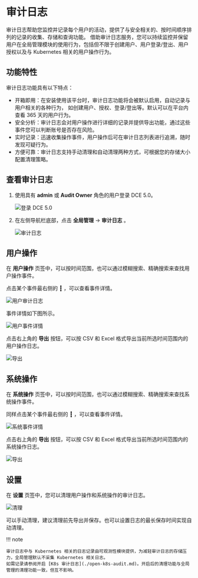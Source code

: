 # 审计日志

审计日志帮助您监控并记录每个用户的活动，提供了与安全相关的、按时间顺序排列的记录的收集、存储和查询功能。
借助审计日志服务，您可以持续监控并保留用户在全局管理模块的使用行为，包括但不限于创建用户、用户登录/登出、用户授权以及与 Kubernetes 相关的用户操作行为。

## 功能特性

审计日志功能具有以下特点：

- 开箱即用：在安装使用该平台时，审计日志功能将会被默认启用，自动记录与用户相关的各种行为，
  如创建用户、授权、登录/登出等。默认可以在平台内查看 365 天的用户行为。
- 安全分析：审计日志会对用户操作进行详细的记录并提供导出功能，通过这些事件您可以判断账号是否存在风险。
- 实时记录：迅速收集操作事件，用户操作后可在审计日志列表进行追溯，随时发现可疑行为。
- 方便可靠：审计日志支持手动清理和自动清理两种方式，可根据您的存储大小配置清理策略。

## 查看审计日志

1. 使用具有 __admin__ 或 __Audit Owner__ 角色的用户登录 DCE 5.0。

    ![登录 DCE 5.0](https://docs.daocloud.io/daocloud-docs-images/docs/ghippo/images/lang00.png)

2. 在左侧导航栏底部，点击 __全局管理__ -> __审计日志__ 。

    ![审计日志](https://docs.daocloud.io/daocloud-docs-images/docs/zh/docs/ghippo/images/audit01.png)

## 用户操作

在 __用户操作__ 页签中，可以按时间范围，也可以通过模糊搜索、精确搜索来查找用户操作事件。

点击某个事件最右侧的 __┇__ ，可以查看事件详情。

![用户审计日志](https://docs.daocloud.io/daocloud-docs-images/docs/zh/docs/ghippo/images/audit02.png)

事件详情如下图所示。

![用户事件详情](https://docs.daocloud.io/daocloud-docs-images/docs/zh/docs/ghippo/images/audit03.png)

点击右上角的 __导出__ 按钮，可以按 CSV 和 Excel 格式导出当前所选时间范围内的用户操作日志。

![导出](https://docs.daocloud.io/daocloud-docs-images/docs/zh/docs/ghippo/images/audit04.png)

## 系统操作

在 __系统操作__ 页签中，可以按时间范围，也可以通过模糊搜索、精确搜索来查找系统操作事件。

同样点击某个事件最右侧的 __┇__ ，可以查看事件详情。

![系统事件详情](https://docs.daocloud.io/daocloud-docs-images/docs/zh/docs/ghippo/images/audit05.png)

点击右上角的 __导出__ 按钮，可以按 CSV 和 Excel 格式导出当前所选时间范围内的系统操作日志。

![导出](https://docs.daocloud.io/daocloud-docs-images/docs/zh/docs/ghippo/images/audit06.png)

## 设置

在 __设置__ 页签中，您可以清理用户操作和系统操作的审计日志。

![清理](https://docs.daocloud.io/daocloud-docs-images/docs/zh/docs/ghippo/images/audit07.png)

可以手动清理，建议清理前先导出并保存。也可以设置日志的最长保存时间实现自动清理。

!!! note

    审计日志中与 Kubernetes 相关的日志记录由可观测性模块提供，为减轻审计日志的存储压力，全局管理默认不采集 Kubernetes 相关日志。
    如需记录请参阅开启 [K8s 审计日志](./open-k8s-audit.md)。开启后的清理功能与全局管理的清理功能一致，但互不影响。
